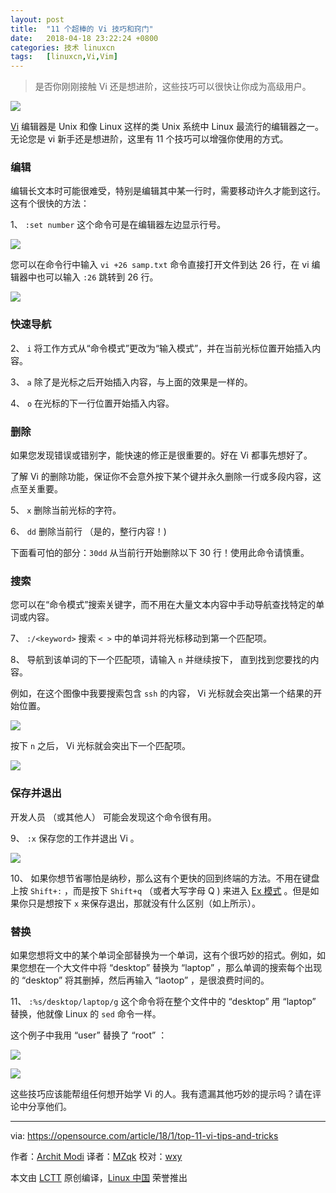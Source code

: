 ```yaml
---
layout: post
title:	"11 个超棒的 Vi 技巧和窍门"
date:	2018-04-18 23:22:24 +0800 
categories:	技术 linuxcn 
tags:	[linuxcn,Vi,Vim]
---
```




> 
> 是否你刚刚接触 Vi 还是想进阶，这些技巧可以很快让你成为高级用户。
> 
> 
> 


![](/Asserts/Images//attachment/album/201804/18/232208rfzo206de393pe3a.jpg)


[Vi](http://ex-vi.sourceforge.net/) 编辑器是 Unix 和像 Linux 这样的类 Unix 系统中 Linux 最流行的编辑器之一。无论您是 vi 新手还是想进阶，这里有 11 个技巧可以增强你使用的方式。


### 编辑


编辑长文本时可能很难受，特别是编辑其中某一行时，需要移动许久才能到这行。这有个很快的方法：


1、 `:set number` 这个命令可是在编辑器左边显示行号。


![](/Asserts/Images//attachment/album/201804/18/232228z4hh6zhlg0dtty6f.png)


您可以在命令行中输入 `vi +26 samp.txt` 命令直接打开文件到达 26 行，在 vi 编辑器中也可以输入 `:26` 跳转到 26 行。


![](/Asserts/Images//attachment/album/201804/18/232228a90mjdmde66r2bc9.png)


### 快速导航


2、 `i` 将工作方式从“命令模式”更改为“输入模式”，并在当前光标位置开始插入内容。


3、 `a` 除了是光标之后开始插入内容，与上面的效果是一样的。


4、 `o` 在光标的下一行位置开始插入内容。


### 删除


如果您发现错误或错别字，能快速的修正是很重要的。好在 Vi 都事先想好了。


了解 Vi 的删除功能，保证你不会意外按下某个键并永久删除一行或多段内容，这点至关重要。


5、 `x` 删除当前光标的字符。


6、 `dd` 删除当前行 （是的，整行内容！)


下面看可怕的部分：`30dd` 从当前行开始删除以下 30 行！使用此命令请慎重。


### 搜索


您可以在“命令模式”搜索关键字，而不用在大量文本内容中手动导航查找特定的单词或内容。


7、 `:/<keyword>` 搜索 `< >` 中的单词并将光标移动到第一个匹配项。


8、 导航到该单词的下一个匹配项，请输入 `n` 并继续按下， 直到找到您要找的内容。


例如，在这个图像中我要搜索包含 `ssh` 的内容， Vi 光标就会突出第一个结果的开始位置。


![](/Asserts/Images//attachment/album/201804/18/232229ybpiss7ubsvubg5p.png)


按下 `n` 之后， Vi 光标就会突出下一个匹配项。


![](/Asserts/Images//attachment/album/201804/18/232229smdfve99gev68zvv.png)


### 保存并退出


开发人员 （或其他人） 可能会发现这个命令很有用。


9、 `:x` 保存您的工作并退出 Vi 。


![](/Asserts/Images//attachment/album/201804/18/232230b8aika8tt4s6tco4.png)


10、 如果你想节省哪怕是纳秒，那么这有个更快的回到终端的方法。不用在键盘上按 `Shift+:` ，而是按下 `Shift+q` （或者大写字母 Q ) 来进入 [Ex 模式](https://en.wikibooks.org/wiki/Learning_the_vi_Editor/Vim/Modes#Ex-mode) 。但是如果你只是想按下 `x` 来保存退出，那就没有什么区别（如上所示）。


### 替换


如果您想将文中的某个单词全部替换为一个单词，这有个很巧妙的招式。例如，如果您想在一个大文件中将 “desktop” 替换为 “laptop” ，那么单调的搜索每个出现的 “desktop” 将其删掉，然后再输入 “laotop” ，是很浪费时间的。


11、 `:%s/desktop/laptop/g` 这个命令将在整个文件中的 “desktop” 用 “laptop” 替换，他就像 Linux 的 `sed` 命令一样。


这个例子中我用 “user” 替换了 “root” ：


![](/Asserts/Images//attachment/album/201804/18/232231m7cg45g55gqauj5c.png)


![](/Asserts/Images//attachment/album/201804/18/232232btht1st8jsltgwzr.png)


这些技巧应该能帮组任何想开始学 Vi 的人。我有遗漏其他巧妙的提示吗？请在评论中分享他们。




---


via: <https://opensource.com/article/18/1/top-11-vi-tips-and-tricks>


作者：[Archit Modi](https://opensource.com/users/architmodi) 译者：[MZqk](https://github.com/MZqk) 校对：[wxy](https://github.com/wxy)


本文由 [LCTT](https://github.com/LCTT/TranslateProject) 原创编译，[Linux 中国](https://linux.cn/) 荣誉推出
